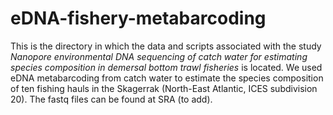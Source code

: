 # eDNA-fishery-metabarcoding
This is the directory in which the data and scripts associated with the study <i> Nanopore environmental DNA sequencing of catch water for estimating species composition in demersal bottom trawl fisheries </i> 
is located. We used eDNA metabarcoding from catch water to estimate the species composition of ten fishing hauls in the Skagerrak (North-East Atlantic, ICES subdivision 20).
The fastq files can be found at SRA (to add).
